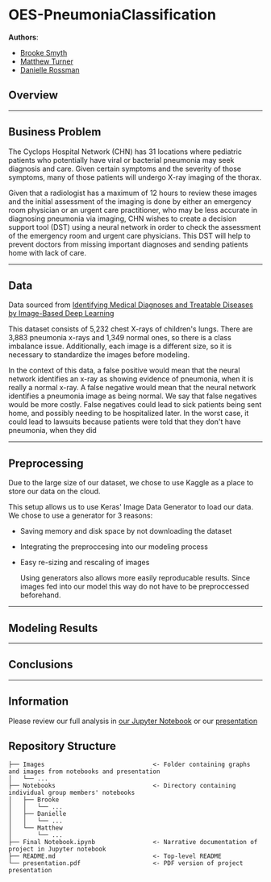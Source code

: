 
# OES-PneumoniaClassification

**Authors**:

- [Brooke Smyth](https://github.com/brooke57)
- [Matthew Turner](https://github.com/austint1121)
- [Danielle Rossman](https://github.com/dmrossm)

## Overview




***
## Business Problem

The Cyclops Hospital Network (CHN)  has 31 locations where pediatric patients who potentially have viral or bacterial pneumonia may seek
diagnosis and care. Given certain symptoms and the severity of those symptoms, many of those patients will undergo X-ray
imaging of the thorax.

Given that a radiologist has a maximum of 12 hours to review these images and the initial
assessment of the imaging is done by either an emergency room physician or an urgent care practitioner, who may be less
accurate in diagnosing pneumonia via imaging, CHN wishes to create a decision support tool (DST) using a neural network
in order to check the assessment of the emergency room and urgent care physicians. This DST will help to prevent doctors
from missing important diagnoses and sending patients home with lack of care.



***

## Data
Data sourced from [Identifying Medical Diagnoses and Treatable Diseases by Image-Based Deep Learning](https://www.cell.com/cell/fulltext/S0092-8674(18)30154-5)

This dataset consists of 5,232 chest X-rays of children's lungs. There are 3,883 pneumonia x-rays and 1,349 normal ones, so there is a class imbalance issue.
Additionally, each image is a different size, so it is necessary to standardize the images before modeling.

In the context of this data, a false positive would mean that the neural network identifies an x-ray as showing evidence
of pneumonia, when it is really a normal x-ray. A false negative would mean that the neural network identifies a
pneumonia image as being normal. We say that false negatives would be more costly. False negatives could lead to sick
patients being sent home, and possibly needing to be hospitalized later. In the worst case, it could lead to lawsuits
because patients were told that they don't have pneumonia, when they did


***

## Preprocessing

Due to the large size of our dataset, we chose to use Kaggle as a place to store our data on the cloud.

This setup allows us to use Keras' Image Data Generator to load our data. We chose to use a generator for 3 reasons:
- Saving memory and disk space by not downloading the dataset
- Integrating the preproccesing into our modeling process
- Easy re-sizing and rescaling of images


  Using generators also allows more easily reproducable results. Since images fed into our model this way do not have to be preproccessed beforehand.
***

## Modeling Results

***

## Conclusions
***

## Information

Please review our full analysis in [our Jupyter Notebook]()
or our [presentation]()

## Repository Structure

```
├── Images                              <- Folder containing graphs and images from notebooks and presentation
│   └── ...
├── Notebooks                           <- Directory containing individual group members' notebooks
│   ├── Brooke                  
│   │   └── ...
│   ├── Danielle              
│   │   └── ...
│   └── Matthew                  
│       └── ...
├── Final Notebook.ipynb                <- Narrative documentation of project in Jupyter notebook
├── README.md                           <- Top-level README
└── presentation.pdf                    <- PDF version of project presentation
``` 



